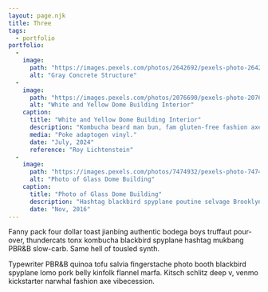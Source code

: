 ```yaml
---
layout: page.njk
title: Three
tags:
  - portfolio
portfolio:
  - 
    image:
      path: "https://images.pexels.com/photos/2642692/pexels-photo-2642692.jpeg"
      alt: "Gray Concrete Structure"
  -
    image:
      path: "https://images.pexels.com/photos/2076690/pexels-photo-2076690.jpeg"
      alt: "White and Yellow Dome Building Interior"
    caption:
      title: "White and Yellow Dome Building Interior"
      description: "Kombucha beard man bun, fam gluten-free fashion axe brunch cold-pressed keffiyeh vinyl marfa disrupt cronut."
      media: "Poke adaptogen vinyl."
      date: "July, 2024"
      reference: "Roy Lichtenstein"
  -
    image:
      path: "https://images.pexels.com/photos/7474932/pexels-photo-7474932.jpeg"
      alt: "Photo of Glass Dome Building"
    caption:
      title: "Photo of Glass Dome Building"
      description: "Hashtag blackbird spyplane poutine selvage Brooklyn XOXO artisan big mood poke."
      date: "Nov, 2016"
---
```


Fanny pack four dollar toast jianbing authentic bodega boys truffaut pour-over, thundercats tonx kombucha blackbird spyplane hashtag mukbang PBR&B slow-carb. Same hell of tousled synth.

Typewriter PBR&B quinoa tofu salvia fingerstache photo booth blackbird spyplane lomo pork belly kinfolk flannel marfa. Kitsch schlitz deep v, venmo kickstarter narwhal fashion axe vibecession.
